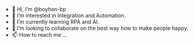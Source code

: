 - 👋 Hi, I’m @boyhon-bp
- 👀 I’m interested in Integration and Automation.
- 🌱 I’m currently learning RPA and AI.
- 💞️ I’m looking to collaborate on the best way how to make people happy.
- 📫 How to reach me ...

<!---
boyhon-bp/boyhon-bp is a ✨ special ✨ repository because its `README.md` (this file) appears on your GitHub profile.
You can click the Preview link to take a look at your changes.
--->
